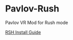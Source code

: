 # Pavlov-Rush
Pavlov VR Mod for Rush mode

[RSH Install Guide](https://github.com/Coomzy/Pavlov-Rush/blob/master/Rush%20Setup%20Guide.md)
